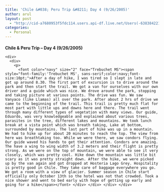 ```yaml
---
title: 'Chile &#038; Peru Trip &#8211; Day 4 (9/26/2005)'
author: arul
layout: post
  - "http://cid-a7680953f5fdc114.users.api-df.live.net/Users(-6383842215583694572)/Blogs('A7680953F5FDC114!113')/Entries('A7680953F5FDC114!466')?authkey=NzXxYOsM*PI%24"
categories:
  - Personal
---
```

<div id="msgcns!A7680953F5FDC114!466" class="bvMsg">
  <div>
    <h4 style="margin-bottom:0;">
      Chile & Peru Trip &#8211; Day 4 (9/26/2005)
    </h4>
    
    <div>
      <div>
        <p>
          <font color="navy" size="2" face="Trebuchet MS"><span style="font-family:'Trebuchet MS', sans-serif;color:navy;font-size:10pt;">After a day of hike, I was tired so I slept in late and got up around 8.30. The first part of excursion is to drive around the park and then start the trail. We got a van for ourselves with our own driver and a guide which was nice. We drove around the park, stopping and taking picture at various points. The drive was fun. We saw Vanyaco (like Llamas) all over the park. After about 2 hrs of drive we came to the beginning of the trail. This trail is pretty much flat for most part with little ups and downs here and there. The trail went through many different types of vegetation with many views. Our guide, Eduardo, was very knowledgeable and explained about various trees, parasites in the tree, different lakes and mountains. We took lunch break at a vista point which was breath taking, Lake at bottom, surrounded by mountains. The last part of hike was up in a mountain. We had to hike up for about 20 minutes to reach the top. The view from here was breathtaking too. While we were there, we saw condors flying. Our guide waved his hands to get their attention. Condors are amazing. The have a wing to wing width of 3.2 meters and their flight is pretty strong. As we were on the top of mountain, we were able to see it very closely, which was pretty cool. Hike down the mountain was little bit scary as it was pretty straight down. After the hike, we were picked up by the van again and got dropped at Hosteria Lago Grey. Hospitality is pretty good in Chile. They take care of baggage everywhere you go. We got a room with a view of glacier. Summer season in Chile start officially only October 13th so the hotel was not that crowded. Took a nice shower and went to bed early with hope of getting up early and going for a hike</span></font> </div> </div> </div> </div>
